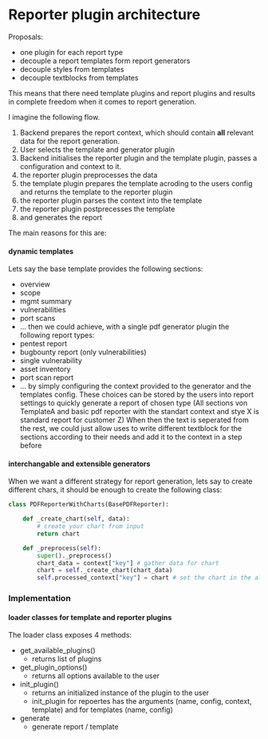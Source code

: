 # Reporter plugin architecture

Proposals:

- one plugin for each report type
- decouple a report templates form report generators
- decouple styles from templates
- decouple textblocks from templates

This means that there need template plugins and report plugins and results in complete freedom when it comes to report generation.

I imagine the following flow.


1. Backend prepares the report context, which should contain **all** relevant data for the report generation.
2. User selects the template and generator plugin
3. Backend initialises the reporter plugin and the template plugin, passes a configuration and context to it.
4. the reporter plugin preprocesses the data
5. the template plugin prepares the template acroding to the users config and returns the template to the reporter plugin
6. the reporter plugin parses the context into the template
7. the reporter plugin postprecesses the template
8. and generates the report

The main reasons for this are:

#### dynamic templates

Lets say the base template provides the following sections:
- overview
- scope
- mgmt summary
- vulnerabilities
- port scans
- ...
then we could achieve, with a single pdf generator plugin the following report types:
- pentest report
- bugbounty report (only vulnerabilities)
- single vulnerability
- asset inventory
- port scan report
- ...
by simply configuring the context provided to the generator and the templates config.
These choices can be stored by the users into report settings to quickly generate a report of chosen type
(All sections von TemplateA and basic pdf reporter with the standart context and stye X is standard report for customer Z)
When then the text is seperated from the rest, we could just allow uses to write different textblock for the sections according to their needs and add it to the context in a step before




#### interchangable and extensible generators

When we want a different strategy for report generation, lets say to create different chars, it should be enough to create the following class:

```python
class PDFReporterWithCharts(BasePDFReporter):

    def _create_chart(self, data):
        # create your chart from input
        return chart

    def _preprocess(self):
        super()._preprocess()
        chart_data = context["key"] # gather data for chart
        chart = self._create_chart(chart_data)
        self.processed_context["key"] = chart # set the chart in the already prepared context
```


### Implementation

#### loader classes for template and reporter plugins

The loader class exposes 4 methods:

- get_available_plugins()
    - returns list of plugins
- get_plugin_options()
    - returns all options available to the user
- init_plugin()
    - returns an initialized instance of the plugin to the user
    - init_plugin for repoertes has the arguments (name, config, context, template) and for templates (name, config)
- generate
    - generate report / template
